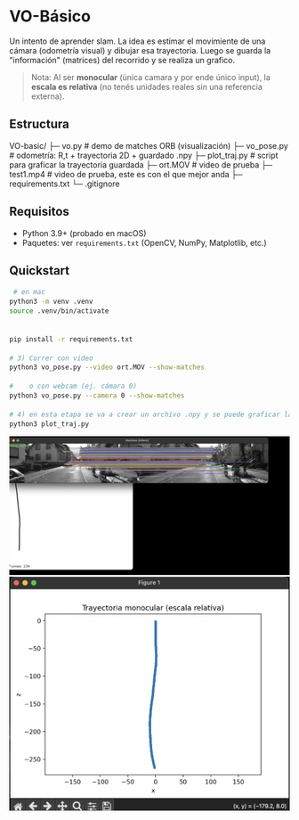 # VO-Básico 

Un intento de aprender slam. La idea es estimar el movimiente de una cámara (odometría visual) y dibujar esa trayectoria. Luego se guarda la "información" (matrices) del recorrido y se realiza un grafico.

> Nota: Al ser **monocular** (única camara y por ende único input), la **escala es relativa** (no tenés unidades reales sin una referencia externa).

## Estructura

VO-basic/
├─ vo.py # demo de matches ORB (visualización)
├─ vo_pose.py # odometría: R,t + trayectoria 2D + guardado .npy
├─ plot_traj.py # script para graficar la trayectoria guardada
├─ ort.MOV # video de prueba
├─ test1.mp4  # video de prueba, este es con el que mejor  anda
├─ requirements.txt
└─ .gitignore

## Requisitos

- Python 3.9+ (probado en macOS)
- Paquetes: ver `requirements.txt` (OpenCV, NumPy, Matplotlib, etc.)

## Quickstart

```bash
 # en mac
python3 -m venv .venv
source .venv/bin/activate


pip install -r requirements.txt

# 3) Correr con video
python3 vo_pose.py --video ort.MOV --show-matches

#    o con webcam (ej. cámara 0)
python3 vo_pose.py --camera 0 --show-matches

# 4) en esta etapa se va a crear un archivo .npy y se puede graficar la trayectoria 
python3 plot_traj.py
```

![img 1](readme-images/1.png)
![img 2](readme-images/2.png)